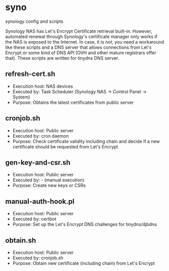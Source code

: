 # syno
synology config and scripts

Synology NAS has Let's Encrypt Certificate retrieval built-in. However, automated renewal through Synology's certificate manager only works if the NAS is exposed to the Internet. In case, it is not, you need a workaround like these scripts and a DNS server that allows connections from Let's Encrypt or some kind of DNS API (OVH and other mature registrars offer that). These scripts are written for tinydns DNS server.

## refresh-cert.sh

* Execution host: NAS devices
* Executed by: Task Scheduler (Synology NAS -> Control Panel -> System)
* Purpose: Obtains the latest certificates from public server

## cronjob.sh

* Execution host: Public server
* Executed by: cron daemon
* Purpose: Check certificate validity including chain and decide if a new certificate should be requested from Let's Encrypt

## gen-key-and-csr.sh

* Execution host: Public server
* Executed by: - (manual execution)
* Purpose: Create new keys or CSRs

## manual-auth-hook.pl

* Execution host: Public server
* Executed by: certbot
* Purpose: Set up the Let's Encrypt DNS challenges for tinydns/djbdns

## obtain.sh

* Execution host: Public server
* Executed by: cronjob.sh
* Purpose: Obtain new certificate (including chain) from Let's Encrypt

